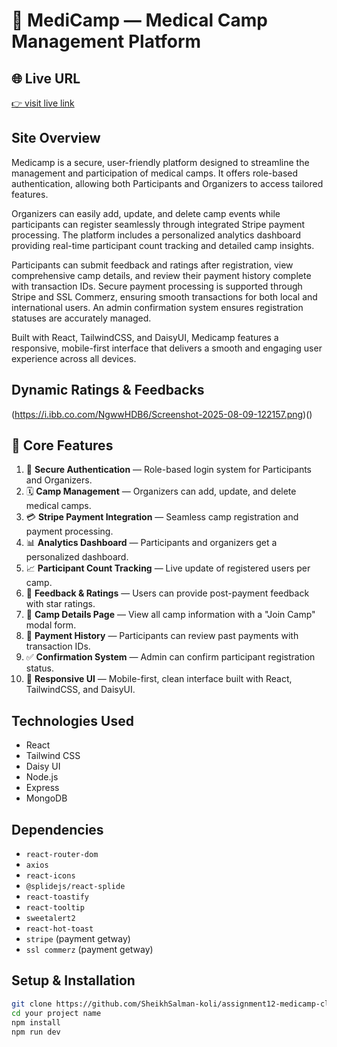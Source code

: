 
# 🏥 MediCamp — Medical Camp Management Platform

## 🌐 Live URL
[👉 visit live link](https://carebridge-f2765.web.app)

## Site Overview  
Medicamp is a secure, user-friendly platform designed to streamline the management and participation of medical camps. It offers role-based authentication, allowing both Participants and Organizers to access tailored features.

Organizers can easily add, update, and delete camp events while participants can register seamlessly through integrated Stripe payment processing. The platform includes a personalized analytics dashboard providing real-time participant count tracking and detailed camp insights.

Participants can submit feedback and ratings after registration, view comprehensive camp details, and review their payment history complete with transaction IDs. Secure payment processing is supported through Stripe and SSL Commerz, ensuring smooth transactions for both local and international users. An admin confirmation system ensures registration statuses are accurately managed.

Built with React, TailwindCSS, and DaisyUI, Medicamp features a responsive, mobile-first interface that delivers a smooth and engaging user experience across all devices.

## Dynamic Ratings & Feedbacks
(https://i.ibb.co.com/NgwwHDB6/Screenshot-2025-08-09-122157.png)()


## 📌 Core Features

1. 🔐 **Secure Authentication** — Role-based login system for Participants and Organizers.
2. 🗓️ **Camp Management** — Organizers can add, update, and delete medical camps.
3. 💳 **Stripe Payment Integration** — Seamless camp registration and payment processing.
4. 📊 **Analytics Dashboard** — Participants and organizers get a personalized dashboard.
5. 📈 **Participant Count Tracking** — Live update of registered users per camp.
6. 💬 **Feedback & Ratings** — Users can provide post-payment feedback with star ratings.
7. 📍 **Camp Details Page** — View all camp information with a "Join Camp" modal form.
8. 📄 **Payment History** — Participants can review past payments with transaction IDs.
9. ✅ **Confirmation System** — Admin can confirm participant registration status.
10. 📱 **Responsive UI** — Mobile-first, clean interface built with React, TailwindCSS, and DaisyUI.


## Technologies Used  
- React  
- Tailwind CSS
- Daisy UI
- Node.js  
- Express  
- MongoDB


## Dependencies  
- `react-router-dom`
- `axios` 
- `react-icons`
- `@splidejs/react-splide` 
- `react-toastify`
- `react-tooltip`
- `sweetalert2`
- `react-hot-toast`
- `stripe` (payment getway)
- `ssl commerz` (payment getway)

## Setup & Installation  
```bash
git clone https://github.com/SheikhSalman-koli/assignment12-medicamp-client-side.git
cd your project name
npm install
npm run dev



